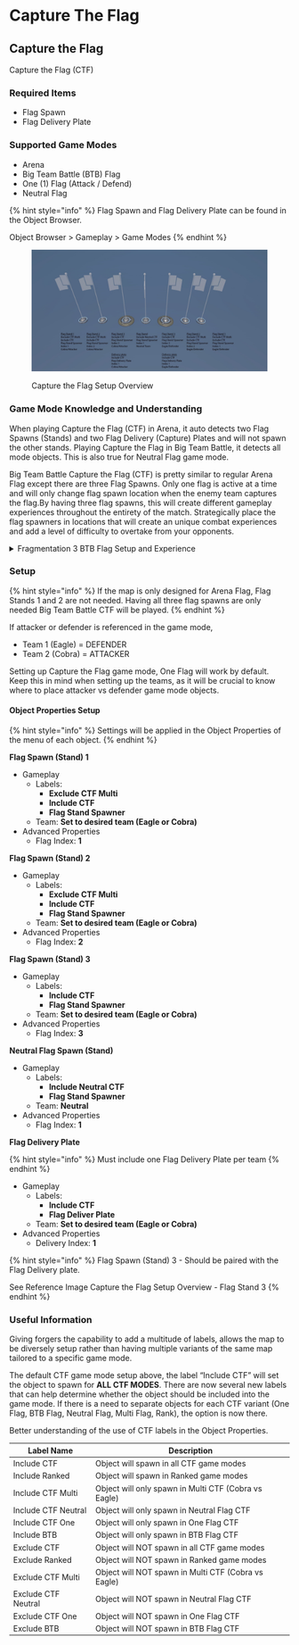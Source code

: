# Capture The Flag

## Capture the Flag

Capture the Flag (CTF)

### Required Items

* Flag Spawn
* Flag Delivery Plate

### Supported Game Modes

* Arena
* Big Team Battle (BTB) Flag
* One (1) Flag (Attack / Defend)
* Neutral Flag

{% hint style="info" %}
Flag Spawn and Flag Delivery Plate can be found in the Object Browser.

Object Browser > Gameplay > Game Modes
{% endhint %}

<figure><img src="../../../../.gitbook/assets/image.png" alt=""><figcaption><p>Capture the Flag Setup Overview</p></figcaption></figure>

### Game Mode Knowledge and Understanding

When playing Capture the Flag (CTF) in Arena, it auto detects two Flag Spawns (Stands) and two Flag Delivery (Capture) Plates and will not spawn the other stands. Playing Capture the Flag in Big Team Battle, it detects all mode objects. This is also true for Neutral Flag game mode.

Big Team Battle Capture the Flag (CTF) is pretty similar to regular Arena Flag except there are three Flag Spawns. Only one flag is active at a time and will only change flag spawn location when the enemy team captures the flag.By having three flag spawns, this will create different gameplay experiences throughout the entirety of the match. Strategically place the flag spawners in locations that will create an unique combat experiences and add a level of difficulty to overtake from your opponents.

<details>

<summary>Fragmentation 3 BTB Flag Setup and Experience</summary>

The first flag is easier for a vehicle to steal the flag along with it being further away from the base. The second flag location is under the base and is a little hard to steal but CQC weapon setup has the upper advantage setup here. The third flag location is located on the base and is harder to steal. It has visible sight lines from all angles that help prevent attackers from easily taking the flag from the stand. When placing the flags in different locations, think about what kind of experiences you want the players (attack/defense) to have.

</details>

### Setup

{% hint style="info" %}
If the map is only designed for Arena Flag, Flag Stands 1 and 2 are not needed. Having all three flag spawns are only needed Big Team Battle CTF will be played.
{% endhint %}

If attacker or defender is referenced in the game mode,

* Team 1 (Eagle) = DEFENDER
* Team 2 (Cobra) = ATTACKER

Setting up Capture the Flag game mode, One Flag will work by default. Keep this in mind when setting up the teams, as it will be crucial to know where to place attacker vs defender game mode objects.

#### Object Properties Setup

{% hint style="info" %}
Settings will be applied in the Object Properties of the menu of each object.
{% endhint %}

**Flag Spawn (Stand) 1**

* Gameplay
  * Labels:
    * **Exclude CTF Multi**
    * **Include CTF**
    * **Flag Stand Spawner**
  * Team: **Set to desired team (Eagle or Cobra)**
* Advanced Properties
  * Flag Index: **1**

**Flag Spawn (Stand) 2**

* Gameplay
  * Labels:
    * **Exclude CTF Multi**
    * **Include CTF**
    * **Flag Stand Spawner**
  * Team: **Set to desired team (Eagle or Cobra)**
* Advanced Properties
  * Flag Index: **2**

**Flag Spawn (Stand) 3**

* Gameplay
  * Labels:
    * **Include CTF**
    * **Flag Stand Spawner**
  * Team: **Set to desired team (Eagle or Cobra)**
* Advanced Properties
  * Flag Index: **3**

**Neutral Flag Spawn (Stand)**

* Gameplay
  * Labels:
    * **Include Neutral CTF**
    * **Flag Stand Spawner**
  * Team: **Neutral**
* Advanced Properties
  * Flag Index: **1**

**Flag Delivery Plate**

{% hint style="info" %}
Must include one Flag Delivery Plate per team
{% endhint %}

* Gameplay
  * Labels:
    * **Include CTF**
    * **Flag Deliver Plate**
  * Team: **Set to desired team (Eagle or Cobra)**
* Advanced Properties
  * Delivery Index: **1**

{% hint style="info" %}
Flag Spawn (Stand) 3 - Should be paired with the Flag Delivery plate.

See Reference Image Capture the Flag Setup Overview - Flag Stand 3
{% endhint %}

### Useful Information

Giving forgers the capability to add a multitude of labels, allows the map to be diversely setup rather than having multiple variants of the same map tailored to a specific game mode.

The default CTF game mode setup above, the label “Include CTF” will set the object to spawn for **ALL CTF MODES**. There are now several new labels that can help determine whether the object should be included into the game mode. If there is a need to separate objects for each CTF variant (One Flag, BTB Flag, Neutral Flag, Multi Flag, Rank), the option is now there.

Better understanding of the use of CTF labels in the Object Properties.

| Label Name          | Description                                          |
| ------------------- | ---------------------------------------------------- |
| Include CTF         | Object will spawn in all CTF game modes              |
| Include Ranked      | Object will spawn in Ranked game modes               |
| Include CTF Multi   | Object will only spawn in Multi CTF (Cobra vs Eagle) |
| Include CTF Neutral | Object will only spawn in Neutral Flag CTF           |
| Include CTF One     | Object will only spawn in One Flag CTF               |
| Include BTB         | Object will only spawn in BTB Flag CTF               |
| Exclude CTF         | Object will NOT spawn in all CTF game modes          |
| Exclude Ranked      | Object will NOT spawn in Ranked game modes           |
| Exclude CTF Multi   | Object will NOT spawn in Multi CTF (Cobra vs Eagle)  |
| Exclude CTF Neutral | Object will NOT spawn in Neutral Flag CTF            |
| Exclude CTF One     | Object will NOT spawn in One Flag CTF                |
| Exclude BTB         | Object will NOT spawn in BTB Flag CTF                |
